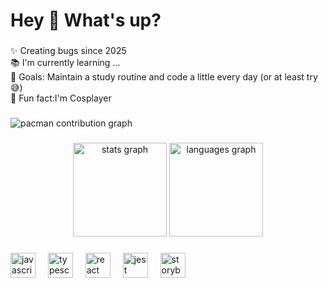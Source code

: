 <h1 align="left">Hey 👋 What's up?</h1>

###

<p align="left">✨ Creating bugs since 2025<br>📚 I'm currently learning ...<br>🎯 Goals: Maintain a study routine and code a little every day (or at least try 😅)<br>🎲 Fun fact:I'm Cosplayer</p>

###

<picture>
  <source media="(prefers-color-scheme: dark)" srcset="https://raw.githubusercontent.com/LullyFlor/LullyFlor/output/pacman-contribution-graph-dark.svg">
  <source media="(prefers-color-scheme: light)" srcset="https://raw.githubusercontent.com/LullyFlor/LullyFlor/output/pacman-contribution-graph.svg">
  <img alt="pacman contribution graph" src="https://raw.githubusercontent.com/LullyFlor/LullyFlor/output/pacman-contribution-graph.svg">
</picture>

###

<div align="center">
  <img src="https://github-readme-stats.vercel.app/api?username=LullyFlor&hide_title=false&hide_rank=false&show_icons=true&include_all_commits=true&count_private=true&disable_animations=false&theme=dracula&locale=en&hide_border=false&order=1" height="150" alt="stats graph"  />
  <img src="https://github-readme-stats.vercel.app/api/top-langs?username=LullyFlor&locale=en&hide_title=false&layout=compact&card_width=320&langs_count=5&theme=dracula&hide_border=false&order=2" height="150" alt="languages graph"  />
</div>

###

<div align="left">
  <img src="https://cdn.jsdelivr.net/gh/devicons/devicon/icons/javascript/javascript-original.svg" height="40" alt="javascript logo"  />
  <img width="12" />
  <img src="https://cdn.jsdelivr.net/gh/devicons/devicon/icons/typescript/typescript-original.svg" height="40" alt="typescript logo"  />
  <img width="12" />
  <img src="https://cdn.jsdelivr.net/gh/devicons/devicon/icons/react/react-original.svg" height="40" alt="react logo"  />
  <img width="12" />
  <img src="https://cdn.jsdelivr.net/gh/devicons/devicon/icons/jest/jest-plain.svg" height="40" alt="jest logo"  />
  <img width="12" />
  <img src="https://cdn.jsdelivr.net/gh/devicons/devicon/icons/storybook/storybook-original.svg" height="40" alt="storybook logo"  />
</div>

###

